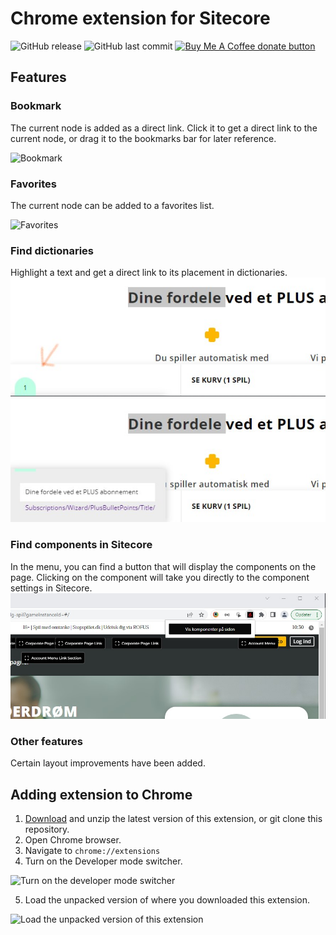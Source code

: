 # Chrome extension for Sitecore

![GitHub release](https://img.shields.io/github/v/release/tennisfar/Chrome-Extension-For-Sitecore?display_name=tag)
![GitHub last commit](https://img.shields.io/github/last-commit/tennisfar/Chrome-Extension-For-Sitecore)
<a href="https://buymeacoffee.com/tennisfar" title="Donate to this project using Buy Me A Coffee"><img src="https://img.shields.io/badge/buy%20me%20a%20coffee-donate-yellow.svg" alt="Buy Me A Coffee donate button" /></a>


## Features

### Bookmark
The current node is added as a direct link. Click it to get a direct link to the current node, or drag it to the bookmarks bar for later reference.

![Bookmark](./assets/bookmark.jpg)

### Favorites
The current node can be added to a favorites list.

![Favorites](./assets/favorites.jpg)

### Find dictionaries
Highlight a text and get a direct link to its placement in dictionaries.
![Find dictionaries](./assets/find-dictionaries-1.jpg)
![Find dictionaries](./assets/find-dictionaries.jpg)

### Find components in Sitecore
In the menu, you can find a button that will display the components on the page. Clicking on the component will take you directly to the component settings in Sitecore. 
![DsSitecore](./assets/dsSitecore.jpg)

### Other features
Certain layout improvements have been added.

## Adding extension to Chrome

1. [Download](https://github.com/tennisfar/Chrome-Extension-For-Sitecore/releases) and unzip the latest version of this extension, or git clone this repository.
2. Open Chrome browser.
3. Navigate to `chrome://extensions`
4. Turn on the Developer mode switcher.

![Turn on the developer mode switcher](./assets/chrome1.png)

5. Load the unpacked version of where you downloaded this extension.

![Load the unpacked version of this extension](./assets/chrome2.png)
